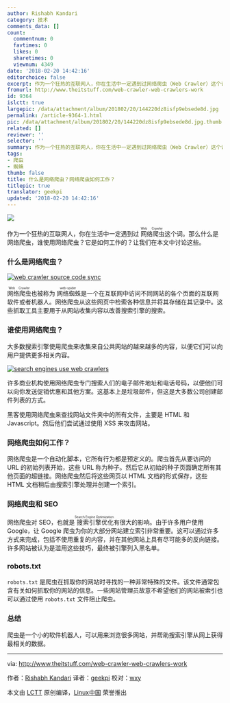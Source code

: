 ```yaml
---
author: Rishabh Kandari
category: 技术
comments_data: []
count:
  commentnum: 0
  favtimes: 0
  likes: 0
  sharetimes: 0
  viewnum: 4349
date: '2018-02-20 14:42:16'
editorchoice: false
excerpt: 作为一个狂热的互联网人，你在生活中一定遇到过网络爬虫（Web Crawler）这个词。那么什么是网络爬虫，谁使用网络爬虫？它是如何工作的？让我们在本文中讨论这些。
fromurl: http://www.theitstuff.com/web-crawler-web-crawlers-work
id: 9364
islctt: true
largepic: /data/attachment/album/201802/20/144220dz8isfp9ebsede8d.jpg
permalink: /article-9364-1.html
pic: /data/attachment/album/201802/20/144220dz8isfp9ebsede8d.jpg.thumb.jpg
related: []
reviewer: ''
selector: ''
summary: 作为一个狂热的互联网人，你在生活中一定遇到过网络爬虫（Web Crawler）这个词。那么什么是网络爬虫，谁使用网络爬虫？它是如何工作的？让我们在本文中讨论这些。
tags:
- 爬虫
- 蜘蛛
thumb: false
title: 什么是网络爬虫？网络爬虫如何工作？
titlepic: true
translator: geekpi
updated: '2018-02-20 14:42:16'
---
```


![](/data/attachment/album/201802/20/144220dz8isfp9ebsede8d.jpg)


作为一个狂热的互联网人，你在生活中一定遇到过<ruby> 网络爬虫 <rt>  Web Crawler </rt></ruby>这个词。那么什么是网络爬虫，谁使用网络爬虫？它是如何工作的？让我们在本文中讨论这些。


### 什么是网络爬虫？


[![web crawler source code sync](/data/attachment/album/201802/20/144221he4yp9n94l9svim9.jpg)](http://www.theitstuff.com/wp-content/uploads/2017/12/crawler.jpeg)


<ruby> 网络爬虫 <rt>  Web Crawler </rt></ruby>也被称为<ruby> 网络蜘蛛 <rt>  web-spider </rt></ruby>是一个在互联网中访问不同网站的各个页面的互联网软件或者机器人。网络爬虫从这些网页中检索各种信息并将其存储在其记录中。这些抓取工具主要用于从网站收集内容以改善搜索引擎的搜索。


### 谁使用网络爬虫？


大多数搜索引擎使用爬虫来收集来自公共网站的越来越多的内容，以便它们可以向用户提供更多相关内容。


[![search engines use web crawlers](/data/attachment/album/201802/20/144221y2ne1ndmn4dx1mk1.png)](http://www.theitstuff.com/wp-content/uploads/2017/12/sengine.png)


许多商业机构使用网络爬虫专门搜索人们的电子邮件地址和电话号码，以便他们可以向你发送促销优惠和其他方案。这基本上是垃圾邮件，但这是大多数公司创建邮件列表的方式。


黑客使用网络爬虫来查找网站文件夹中的所有文件，主要是 HTML 和 Javascript。然后他们尝试通过使用 XSS 来攻击网站。


### 网络爬虫如何工作？


网络爬虫是一个自动化脚本，它所有行为都是预定义的。爬虫首先从要访问的 URL 的初始列表开始，这些 URL 称为种子。然后它从初始的种子页面确定所有其他页面的超链接。网络爬虫然后将这些网页以 HTML 文档的形式保存，这些 HTML 文档稍后由搜索引擎处理并创建一个索引。


### 网络爬虫和 SEO


网络爬虫对 SEO，也就是<ruby> 搜索引擎优化 <rt>  Search Engine Optimization </rt></ruby>有很大的影响。由于许多用户使用 Google，让 Google 爬虫为你的大部分网站建立索引非常重要。这可以通过许多方式来完成，包括不使用重复的内容，并在其他网站上具有尽可能多的反向链接。许多网站被认为是滥用这些技巧，最终被引擎列入黑名单。


### robots.txt


`robots.txt` 是爬虫在抓取你的网站时寻找的一种非常特殊的文件。该文件通常包含有关如何抓取你的网站的信息。一些网站管理员故意不希望他们的网站被索引也可以通过使用 `robots.txt` 文件阻止爬虫。


### 总结


爬虫是一个小的软件机器人，可以用来浏览很多网站，并帮助搜索引擎从网上获得最相关的数据。




---


via: <http://www.theitstuff.com/web-crawler-web-crawlers-work>


作者：[Rishabh Kandari](http://www.theitstuff.com/author/reevkandari) 译者：[geekpi](https://github.com/geekpi) 校对：[wxy](https://github.com/wxy)


本文由 [LCTT](https://github.com/LCTT/TranslateProject) 原创编译，[Linux中国](https://linux.cn/) 荣誉推出